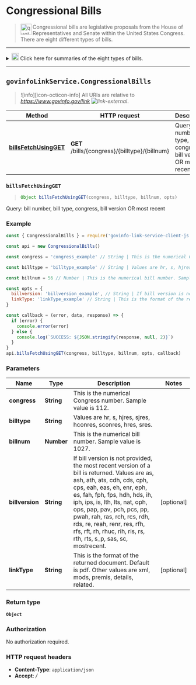 # Congressional Bills

> <img align="left" alt="quote" height="30" width="30" src="https://cdnjs.cloudflare.com/ajax/libs/octicons/4.4.0/svg/quote.svg"> Congressional bills are legislative proposals from the House of Representatives and Senate within the United States Congress. There are eight different types of bills.

---

<details>
  <summary><img align="bottom" alt="info" height="20" width="20"  src="https://cdnjs.cloudflare.com/ajax/libs/octicons/4.4.0/svg/info.svg">
Click here for summaries of the eight types of bills.</summary>
<p>

1.  **House bills (H.R.) and Senate bills (S.)** require the approval of both chambers (ie House and Senate) and the signature of the President to become law.

1.  **House Joint Resolutions (H.J. Res.) and Senate Joint Resolutions (S.J. Res.)** require the approval of both chambers and the signature of the President. Joint resolutions generally are used for limited matters, such as a single appropriation for a specific purpose and to propose amendments to the Constitution.

1.  **House Concurrent Resolutions (H. Con. Res.) and Senate Concurrent Resolutions (S. Con. Res.)** require the approval of both chambers but do not require the signature of the President and do not have the force of law. Concurrent resolutions generally are used to make or amend rules that apply to both chambers.

1.  **House Simple Resolutions (H. Res.) and Senate Simple Resolutions (S. Res.)** address matters entirely within the prerogative of one chamber or the other. They do not require the approval of the other chamber or the signature of the President, and they do not have the force of law.

1.  There are numerous different bill versions that track a bill through the legislative process from introduction through passage by both chambers (enrolled version). All final published bill versions are available from GPO. [About the Congressional Bills ![link-external][icon-octicon-link-external]](https://www.gpo.gov/help/index.html#about_congressional_bills.htm).

</p></details>

---

## `govinfoLinkService.CongressionalBills`

> ![info][icon-octicon-info] All URIs are relative to _<https://www.govinfo.gov/link> ![link-external][icon-octicon-link-external]_.

| Method                                                             | HTTP request                                   | Description                                                          |
| ------------------------------------------------------------------ | ---------------------------------------------- | -------------------------------------------------------------------- |
| [**billsFetchUsingGET**](CongressionalBills.md#billsFetchUsingGET) | **GET** /bills/{congress}/{billtype}/{billnum} | Query: bill number, bill type, congress, bill version OR most recent |

<a name="billsFetchUsingGET"></a>

### **`billsFetchUsingGET`**

> ```js
> Object billsFetchUsingGET(congress, billtype, billnum, opts)
> ```

Query: bill number, bill type, congress, bill version OR most recent

### Example

```javascript
const { CongressionalBills } = require('govinfo-link-service-client-js')

const api = new CongressionalBills()

const congress = 'congress_example' // String | This is the numerical Congress number. Sample value is 112.

const billtype = 'billtype_example' // String | Values are hr, s, hjres, sjres, hconres, sconres, hres, sres.

const billnum = 56 // Number | This is the numerical bill number. Sample value is 1027.

const opts = {
  billversion: 'billversion_example', // String | If bill version is not provided, the most recent version of a bill is returned. Values are as, ash, ath, ats, cdh, cds, cph, cps, eah, eas, eh, enr, eph, es, fah, fph, fps, hdh, hds, ih, iph, ips, is, lth, lts, nat, oph, ops, pap, pav, pch, pcs, pp, pwah, rah, ras, rch, rcs, rdh, rds, re, reah, renr, res, rfh, rfs, rft, rh, rhuc, rih, ris, rs, rth, rts, s_p, sas, sc, mostrecent.
  linkType: 'linkType_example' // String | This is the format of the returned document. Default is pdf. Other values are xml, mods, premis, details, related.
}

const callback = (error, data, response) => {
  if (error) {
    console.error(error)
  } else {
    console.log(`SUCCESS: ${JSON.stringify(response, null, 2)}`)
  }
}
api.billsFetchUsingGET(congress, billtype, billnum, opts, callback)
```

### Parameters

| Name            | Type       | Description                                                                                                                                                                                                                                                                                                                                                                                   | Notes      |
| --------------- | ---------- | --------------------------------------------------------------------------------------------------------------------------------------------------------------------------------------------------------------------------------------------------------------------------------------------------------------------------------------------------------------------------------------------- | ---------- |
| **congress**    | **String** | This is the numerical Congress number. Sample value is 112.                                                                                                                                                                                                                                                                                                                                   |
| **billtype**    | **String** | Values are hr, s, hjres, sjres, hconres, sconres, hres, sres.                                                                                                                                                                                                                                                                                                                                 |
| **billnum**     | **Number** | This is the numerical bill number. Sample value is 1027.                                                                                                                                                                                                                                                                                                                                      |
| **billversion** | **String** | If bill version is not provided, the most recent version of a bill is returned. Values are as, ash, ath, ats, cdh, cds, cph, cps, eah, eas, eh, enr, eph, es, fah, fph, fps, hdh, hds, ih, iph, ips, is, lth, lts, nat, oph, ops, pap, pav, pch, pcs, pp, pwah, rah, ras, rch, rcs, rdh, rds, re, reah, renr, res, rfh, rfs, rft, rh, rhuc, rih, ris, rs, rth, rts, s_p, sas, sc, mostrecent. | [optional] |
| **linkType**    | **String** | This is the format of the returned document. Default is pdf. Other values are xml, mods, premis, details, related.                                                                                                                                                                                                                                                                            | [optional] |

### Return type

**`Object`**

### Authorization

No authorization required.

### HTTP request headers

* **Content-Type**: `application/json`
* **Accept**: _/_

[icon-octicon-link-external]: https://cdnjs.cloudflare.com/ajax/libs/octicons/4.4.0/svg/link-external.svg
